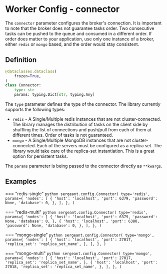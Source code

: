 # Worker Config - connector

The `connector` parameter configures the broker's connection. It is important to note that the broker does not guarantee tasks order. Two consecutive tasks can be pushed to the queue and consumed in a different order. If order does matter to your application, use only one instance of a broker, either `redis` or `mongo` based, and the order would stay consistent.


## Definition

```python
@dataclasses.dataclass(
    frozen=True,
)
class Connector:
    type: str
    params: typing.Dict[str, typing.Any]
```

The `type` parameter defines the type of the connector. The library currently supports the following types:

- `redis` - A Single/Multiple redis instances that are not cluster-connected. The library manages the distribution of tasks on the client side by shuffling the list of connections and push/pull from each of them at different times. Order of tasks is not guaranteed.
- `mongo` - A Single/Multiple MongoDB instances that are not cluster-connected. Each of the servers must be configured as a replica set. The library would take care of the replica-set instantiation. This is a great option for persistent tasks.

The `params` parameter is being passed to the connector directly as `**kwargs`.


## Examples

=== "redis-single"
    ```python
    sergeant.config.Connector(
        type='redis',
        params={
            'nodes': [
                {
                    'host': 'localhost',
                    'port': 6379,
                    'password': None,
                    'database': 0,
                },
            ],
        },
    )
    ```

=== "redis-multi"
    ```python
    sergeant.config.Connector(
        type='redis',
        params={
            'nodes': [
                {
                    'host': 'localhost',
                    'port': 6379,
                    'password': None,
                    'database': 0,
                },
                {
                    'host': 'localhost',
                    'port': 6380,
                    'password': None,
                    'database': 0,
                },
            ],
        },
    )
    ```

=== "mongo-single"
    ```python
    sergeant.config.Connector(
        type='mongo',
        params={
            'nodes': [
                {
                    'host': 'localhost',
                    'port': 27017,
                    'replica_set': 'replica_set_name',
                },
            ],
        },
    )
    ```

=== "mongo-multi"
    ```python
    sergeant.config.Connector(
        type='mongo',
        params={
            'nodes': [
                {
                    'host': 'localhost',
                    'port': 27017,
                    'replica_set': 'replica_set_name',
                },
                {
                    'host': 'localhost',
                    'port': 27018,
                    'replica_set': 'replica_set_name',
                },
            ],
        },
    )
    ```
